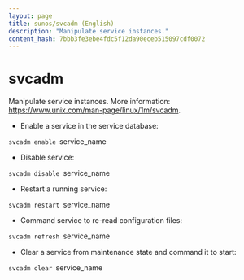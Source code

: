 ```yaml
---
layout: page
title: sunos/svcadm (English)
description: "Manipulate service instances."
content_hash: 7bbb3fe3ebe4fdc5f12da90eceb515097cdf0072
---
```

# svcadm

Manipulate service instances.
More information: <https://www.unix.com/man-page/linux/1m/svcadm>.

- Enable a service in the service database:

`svcadm enable `<span class="tldr-var badge badge-pill bg-dark-lm bg-white-dm text-white-lm text-dark-dm font-weight-bold">service_name</span>

- Disable service:

`svcadm disable `<span class="tldr-var badge badge-pill bg-dark-lm bg-white-dm text-white-lm text-dark-dm font-weight-bold">service_name</span>

- Restart a running service:

`svcadm restart `<span class="tldr-var badge badge-pill bg-dark-lm bg-white-dm text-white-lm text-dark-dm font-weight-bold">service_name</span>

- Command service to re-read configuration files:

`svcadm refresh `<span class="tldr-var badge badge-pill bg-dark-lm bg-white-dm text-white-lm text-dark-dm font-weight-bold">service_name</span>

- Clear a service from maintenance state and command it to start:

`svcadm clear `<span class="tldr-var badge badge-pill bg-dark-lm bg-white-dm text-white-lm text-dark-dm font-weight-bold">service_name</span>
